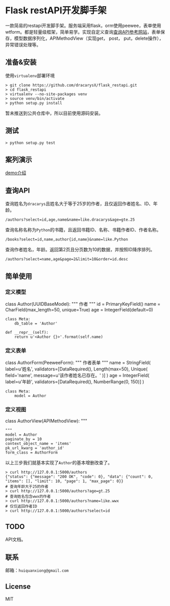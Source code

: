 # Flask restAPI开发脚手架

一款简易的restapi开发脚手架。服务端采用flask，orm使用peewee，表单使用wtform。都是轻量级框架，简单易学。实现自定义查询[查询API参考网站](http://postgrest.com/api/reading/)，表单保存，模型数据序列化，APIMethodView（实现get， post， put，delete操作），异常错误处理等。

## 准备&安装

使用`virtualenv`部署环境

    > git clone https://github.com/dracarysX/flask_restapi.git
    > cd flask_restapi
    > virtualenv --no-site-packages venv
    > source venv/bin/activate
    > python setup.py install

暂未推送到公共仓库中，所以目前使用源码安装。

## 测试

    > python setup.py test

## 案列演示

[demo介绍](https://github.com/dracarysX/flask_restapi/tree/master/demo/README.md)

## 查询API

查询姓名为`dracarys`且姓名大于等于25岁的作者，且仅返回作者姓名、ID、年龄。

    /authors?select=id,age,name&name=like.dracarys&age=gte.25

查询名称名称为`Python`的书籍，且返回书籍ID、名称、书籍作者ID、作者名称。

    /books?select=id,name,author{id,name}&name=like.Python

查询作者姓名，年龄。返回第2页且分页数为10的数据，并按照ID降序排列。

    /authors?select=name,age&page=2&limit=10&order=id.desc

## 简单使用

### 定义模型

  class Author(UUIDBaseModel):
    """
    作者
    """
    id = PrimaryKeyField()
    name = CharField(max_length=50, unique=True)
    age = IntegerField(default=0)

    class Meta:
        db_table = 'Author'

    def __repr__(self):
        return u'<Author {}>'.format(self.name)

### 定义表单

   class AuthorForm(PeeweeForm):
    """
    作者表单
    """
    name = StringField(
        label=u'姓名',
        validators=[DataRequired(), Length(max=50), Unique(
            field='name',
            message=u'该作者姓名已存在。'
        )]
    )
    age = IntegerField(
        label=u'年龄',
        validators=[DataRequired(), NumberRange(0, 150)]
    )

    class Meta:
        model = Author

### 定义视图

  class AuthorView(APIMethodView):
    """

    """
    model = Author
    paginate_by = 10
    context_object_name = 'items'
    pk_url_kwarg = 'author_id'
    form_class = AuthorForm

以上三步我们就基本实现了`Author`的基本增删改查了。

    > curl http://127.0.0.1:5000/authors
    {"status": {"message": "200 OK", "code": 0}, "data": {"count": 0, "items": [], "limit": 10, "page": 1, "max_page": 0}}
    # 查询年龄大于25的作者
    > curl http://127.0.0.1:5000/authors?age=gt.25
    # 查询姓名包含wwx的作者
    > curl http://127.0.0.1:5000/authors?name=like.wwx
    # 仅仅返回作者ID
    > curl http://127.0.0.1:5000/authors?select=id


## TODO

API文档。

## 联系

邮箱：`huiquanxiong@gmail.com`

## License

MIT
